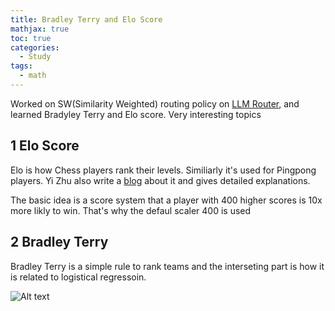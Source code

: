 ```yaml
---
title: Bradley Terry and Elo Score
mathjax: true
toc: true
categories:
  - Study
tags:
  - math
---
```


Worked on SW(Similarity Weighted) routing policy on [LLM Router](https://lmsys.org/blog/2024-07-01-routellm/), and learned Bradyley Terry and Elo score. Very interesting topics

## 1 Elo Score
Elo is how Chess players rank their levels. Similiarly it's used for Pingpong players. 
Yi Zhu also write a [blog](https://bryanyzhu.github.io/posts/2024-06-20-elo-part1/) about it and gives detailed explanations.

The basic idea is a score system that a player with 400 higher scores is 10x more likly to win. That's why the defaul scaler 400 is used 

## 2 Bradley Terry
Bradley Terry is a simple rule to rank teams and the interseting part is how it is related to logistical regressoin. 


 
![Alt text](/code23/assets/images/2024/24-05-05-KAN_files/moti.png)
